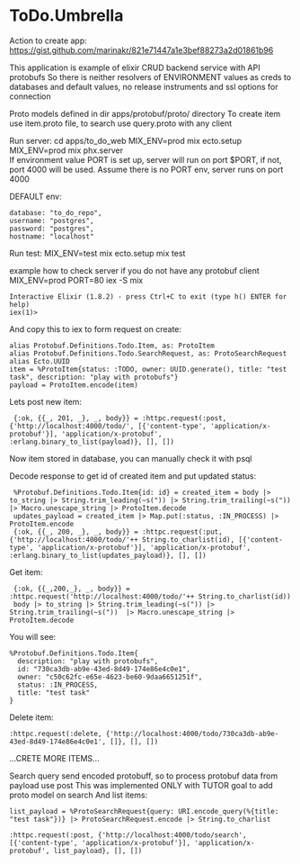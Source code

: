 # ToDo.Umbrella

Action to create app: https://gist.github.com/marinakr/821e71447a1e3bef88273a2d01861b96

This application is example of elixir CRUD backend service with API protobufs
So there is
  neither resolvers of ENVIRONMENT values as creds to databases and default values,
  no release instruments and ssl options for connection

Proto models defined in dir apps/protobuf/proto/ directory
To create item use item.proto file, to search use query.proto with any client

Run server:
cd apps/to_do_web
MIX_ENV=prod  mix ecto.setup
MIX_ENV=prod mix phx.server   
If environment value PORT is set up, server will run on port $PORT,
if not, port 4000 will be used. Assume there is no PORT env, server runs on port 4000

DEFAULT env:
```
database: "to_do_repo",
username: "postgres",
password: "postgres",
hostname: "localhost"
```

Run test:
MIX_ENV=test mix ecto.setup
mix test

example how to check server if you do not have any protobuf client
MIX_ENV=prod PORT=80 iex -S  mix
```
Interactive Elixir (1.8.2) - press Ctrl+C to exit (type h() ENTER for help)
iex(1)>
```
And copy this to iex to form request on create:
```
alias Protobuf.Definitions.Todo.Item, as: ProtoItem
alias Protobuf.Definitions.Todo.SearchRequest, as: ProtoSearchRequest
alias Ecto.UUID
item = %ProtoItem{status: :TODO, owner: UUID.generate(), title: "test task", description: "play with protobufs"}
payload = ProtoItem.encode(item)
```
Lets post new item:
```
 {:ok, {{_, 201, _}, _, body}} = :httpc.request(:post, {'http://localhost:4000/todo/', [{'content-type', 'application/x-protobuf'}], 'application/x-protobuf', :erlang.binary_to_list(payload)}, [], [])
```
Now item stored in database, you can manually check it with psql

Decode response to get id of created item and put updated status:
```
 %Protobuf.Definitions.Todo.Item{id: id} = created_item = body |> to_string |> String.trim_leading(~s(")) |> String.trim_trailing(~s("))  |> Macro.unescape_string |> ProtoItem.decode
 updates_payload = created_item |> Map.put(:status, :IN_PROCESS) |> ProtoItem.encode
 {:ok, {{_, 200, _}, _, body}} = :httpc.request(:put, {'http://localhost:4000/todo/'++ String.to_charlist(id), [{'content-type', 'application/x-protobuf'}], 'application/x-protobuf', :erlang.binary_to_list(updates_payload)}, [], [])
```
Get item:
```
 {:ok, {{_,200,_}, _, body}} = :httpc.request('http://localhost:4000/todo/'++ String.to_charlist(id))
 body |> to_string |> String.trim_leading(~s(")) |> String.trim_trailing(~s("))  |> Macro.unescape_string |> ProtoItem.decode
```
You will see:
```
%Protobuf.Definitions.Todo.Item{
  description: "play with protobufs",
  id: "730ca3db-ab9e-43ed-8d49-174e86e4c0e1",
  owner: "c50c62fc-e65e-4623-be60-9daa6651251f",
  status: :IN_PROCESS,
  title: "test task"
}
```
Delete item:
```
:httpc.request(:delete, {'http://localhost:4000/todo/730ca3db-ab9e-43ed-8d49-174e86e4c0e1', []}, [], [])
```
...CRETE MORE ITEMS...

Search query send encoded protobuff, so to process protobuf data from payload use post
This was implemented ONLY with TUTOR goal to add proto model on search
And list items:
```
list_payload = %ProtoSearchRequest{query: URI.encode_query(%{title: "test task"})} |> ProtoSearchRequest.encode |> String.to_charlist 

:httpc.request(:post, {'http://localhost:4000/todo/search', [{'content-type', 'application/x-protobuf'}], 'application/x-protobuf', list_payload}, [], [])

```
